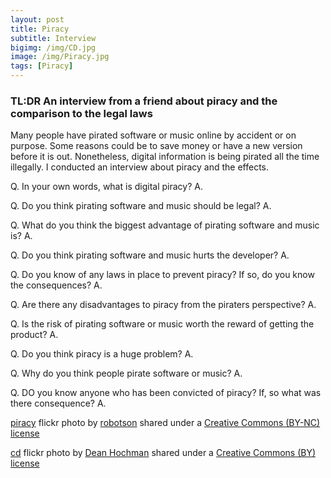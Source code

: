 ```yaml
---
layout: post
title: Piracy
subtitle: Interview
bigimg: /img/CD.jpg
image: /img/Piracy.jpg
tags: [Piracy]
---
```

### TL:DR An interview from a friend about piracy and the comparison to the legal laws

Many people have pirated software or music online by accident or on purpose. Some reasons could be to save money or have a new version before it is out. Nonetheless, digital information is being pirated all the time illegally. I conducted an interview about piracy and the effects.

Q. In your own words, what is digital piracy?
A.

Q. Do you think pirating software and music should be legal?
A.

Q. What do you think the biggest advantage of pirating software and music is?
A.

Q. Do you think pirating software and music hurts the developer?
A.

Q. Do you know of any laws in place to prevent piracy? If so, do you know the consequences?
A.

Q. Are there any disadvantages to piracy from the piraters perspective?
A.

Q. Is the risk of pirating software or music worth the reward of getting the product?
A.

Q. Do you think piracy is a huge problem?
A.

Q. Why do you think people pirate software or music?
A.

Q. DO you know anyone who has been convicted of piracy? If, so what was there consequence?
A.



<a title="piracy" href="https://flickr.com/photos/robotson/38443489">piracy</a> flickr photo by <a href="https://flickr.com/people/robotson">robotson</a> shared under a <a href="https://creativecommons.org/licenses/by-nc/2.0/">Creative Commons (BY-NC) license</a> </small>



<a title="cd" href="https://flickr.com/photos/deanhochman/18865167474">cd</a> flickr photo by <a href="https://flickr.com/people/deanhochman">Dean Hochman</a> shared under a <a href="https://creativecommons.org/licenses/by/2.0/">Creative Commons (BY) license</a> </small>
